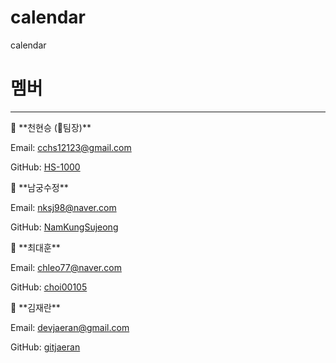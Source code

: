 # calendar
calendar

# 멤버

---

<aside>
📌 **천현승 (👑팀장)**

Email:  cchs12123@gmail.com

GitHub:  [HS-1000](https://github.com/HS-1000)

</aside>

<aside>
📌 **남궁수정**

Email:  nksj98@naver.com

GitHub:  [NamKungSujeong](https://github.com/NamKungSujeong)

</aside>

<aside>
📌 **최대훈**

Email:  chleo77@naver.com

GitHub:  [choi00105](https://github.com/choi00105)

</aside>

<aside>
📌 **김재란**

Email:  devjaeran@gmail.com

GitHub:  [gitjaeran](https://github.com/gitjaeran)

</aside>

